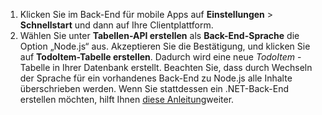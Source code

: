 
1. Klicken Sie im Back-End für mobile Apps auf **Einstellungen** > **Schnellstart** und dann auf Ihre Clientplattform. 
2. Wählen Sie unter **Tabellen-API erstellen** als **Back-End-Sprache** die Option „Node.js“ aus. Akzeptieren Sie die Bestätigung, und klicken Sie auf **TodoItem-Tabelle erstellen**. Dadurch wird eine neue *TodoItem* -Tabelle in Ihrer Datenbank erstellt. Beachten Sie, dass durch Wechseln der Sprache für ein vorhandenes Back-End zu Node.js alle Inhalte überschrieben werden. Wenn Sie stattdessen ein .NET-Back-End erstellen möchten, hilft Ihnen [diese Anleitung](../articles/app-service-mobile/app-service-mobile-dotnet-backend-how-to-use-server-sdk.md#create-app)weiter.



<!--HONumber=Nov16_HO2-->



